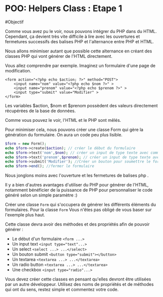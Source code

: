 # POO: Helpers Class : Etape 1

#Objectif

Comme vous avez pu le voir, nous pouvons intégrer du PHP dans du HTML. Cependant, ça devient très vite difficile à lire avec les ouvertures et fermetures successifs des balises PHP et l'alternance entre PHP et HTML.

Nous allons minimiser autant que possible cette alternance en créant des classes PHP qui vont générer de l'HTML directement.

Vous allez comprendre par exemple. Imaginez un formulaire d'une page de modification.

```
<form action="<?php echo $action; ?>" method="POST">
    <input name="nom" value="<?php echo $nom ?>" >
    <input name="prenom" value="<?php echo $prenom ?>" >
    <input type="submit" value="Modifier" >
</form>
```

Les variables $action, $nom et $prenom possèdent des valeurs directement récupérées de la base de données.

Comme vous pouvez le voir, l'HTML et le PHP sont mêlés.

Pour minimiser cela, nous pouvons créer une classe Form qui gère la génération du formulaire. On aura un code peu plus lisible.


```php
$form = new Form();
echo $form->create($action); // créer le début du formulaire
echo $form->text('nom',$nom); // créer un input de type texte avec comme valeur par défaut $nom
echo $form->text('prenom',$prenom); // créer un input de type texte avec comme valeur par défaut $prenom
echo $form->submit('Modifier'); //Créer un bouton pour soumettre le formulaire se nommant Modifier
echo $form->end(); //fermer le formulaire
```

Nous jonglons moins avec l'ouverture et les fermetures de balises php <?php ?>.

Il y a bien d'autres avantages d'utiliser du PHP pour générer de l'HTML, notamment bénéficier de la puissance de PHP pour personnaliser le code généré selon un simple paramètre :) 

Créer une classe `Form` qui s'occupera de générer les différents éléments du formulaires. 
Pour la classe `Form` Vous n'êtes pas obligé de vous baser sur l'exemple plus haut.

Cette classe devra avoir des méthodes et des propriétés afin de pouvoir générer :

- Le début d'un formulaire `<form ...>`
- Un input text `<input type="text"...>`
- Un select `<select ...> ...</select>`
- Un bouton submit `<button type="submit"></button>`
- Un textarea `<textarea ...> ...</textarea>`
- Un radio button `<textarea ...> ...</textarea>`
- Une checkbox `<input type="radio"...>`

Vous devez créer cette classes en pensant qu'elles devront être utilisées par un autre développeur. 
Utilisez des noms de propriétés et de méthodes qui ont du sens, restez simple et commentez votre code.



